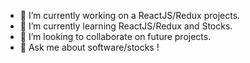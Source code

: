 - 🔭 I’m currently working on a ReactJS/Redux projects.
- 🌱 I’m currently learning ReactJS/Redux and Stocks.
- 👯 I’m looking to collaborate on future projects.
- 💬 Ask me about software/stocks !
